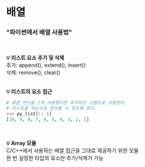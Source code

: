 # 배열
### "파이썬에서 배열 사용법"
<br>

**💡 리스트 요소 추가 및 삭제** <br>
추가: append(), extend(), insert()<br>
삭제: remove(), clear()<br>
<br>

**💡 리스트의 요소 접근** <br>
```python
# 콜론 연산을 2개 사용했다면 마지막은 스텝으로 사용한다.
# 리스트를 역순으로 얻어올 수 있도록 한다.
>>> py_list[::-1]
[10, 9, 8, 7, 6, 5, 4, 3, 2, 1]
```
<br>

**💡 Array 모듈** <br>
C/C++에서 사용하는 배열 접근을 그대로 제공하기 위한 모듈<br>
한 번 설정한 타입의 요소만 추가/삭제가 가능





